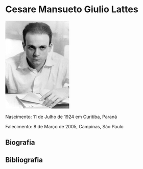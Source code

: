 # Cesare Mansueto Giulio Lattes

![](files/lattes_01.jpg)

Nascimento: 11 de Julho de 1924 em Curitiba, Paraná

Falecimento: 8 de Março de 2005, Campinas, São Paulo

## Biografia

## Bibliografia
